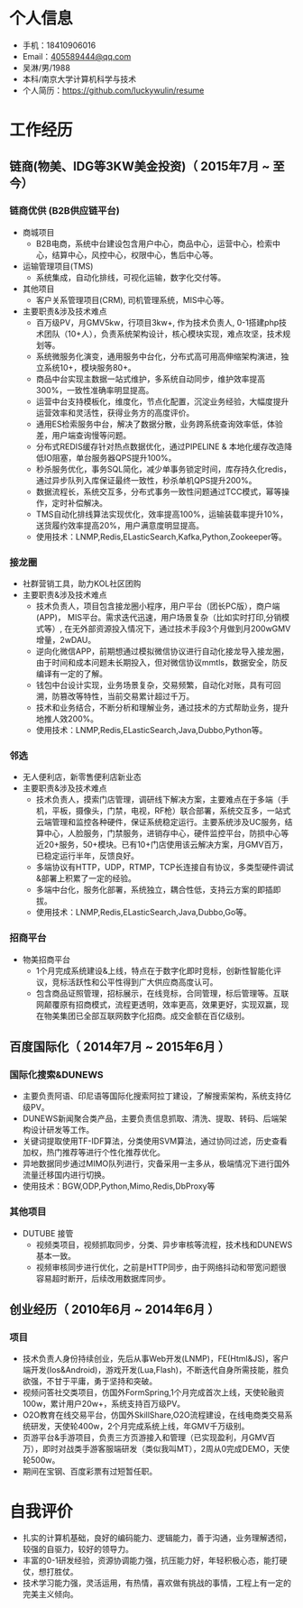 
# 个人信息

- 手机：18410906016
- Email：405589444@qq.com 
- 吴淋/男/1988 
- 本科/南京大学计算机科学与技术
- 个人简历：https://github.com/luckywulin/resume

# 工作经历

## 链商(物美、IDG等3KW美金投资)（ 2015年7月 ~ 至今）
 
### 链商优供 (B2B供应链平台) 
- 商城项目
   - B2B电商，系统中台建设包含用户中心，商品中心，运营中心，检索中心，结算中心，风控中心，权限中心，售后中心等。
- 运输管理项目(TMS)
   - 系统集成，自动化排线，可视化运输，数字化交付等。
- 其他项目
   - 客户关系管理项目(CRM), 司机管理系统，MIS中心等。
- 主要职责&涉及技术难点
   - 百万级PV，月GMV5kw，行项目3kw+, 作为技术负责人, 0-1搭建php技术团队（10+人），负责系统架构设计，核心模块实现，难点攻坚，技术规划等。
   - 系统微服务化演变，通用服务中台化，分布式高可用高伸缩架构演进，独立系统10+，模块服务80+。
   - 商品中台实现主数据一站式维护，多系统自动同步，维护效率提高300%，一致性准确率明显提高。
   - 运营中台支持模板化，维度化，节点化配置，沉淀业务经验，大幅度提升运营效率和灵活性，获得业务方的高度评价。
   - 通用ES检索服务中台，解决了数据分散，业务跨系统查询效率低，体验差，用户端查询慢等问题。
   - 分布式REDIS缓存针对热点数据优化，通过PIPELINE & 本地化缓存改造降低IO阻塞，单台服务器QPS提升100%。
   - 秒杀服务优化，事务SQL简化，减少单事务锁定时间，库存持久化redis，通过异步队列入库保证最终一致性，秒杀单机QPS提升200%。
   - 数据流程长，系统交互多，分布式事务一致性问题通过TCC模式，幂等操作，定时补偿解决。
   - TMS自动化排线算法实现优化，效率提高100%，运输装载率提升10%，送货履约效率提高20%，用户满意度明显提高。
   - 使用技术：LNMP,Redis,ELasticSearch,Kafka,Python,Zookeeper等。

### 接龙圈
- 社群营销工具，助力KOL社区团购
- 主要职责&涉及技术难点
   - 技术负责人，项目包含接龙圈小程序，用户平台（团长PC版），商户端(APP)， MIS平台。需求迭代迅速，用户场景复杂（比如实时打印,分销模式等）, 在无外部资源投入情况下，通过技术手段3个月做到月200wGMV增量，2wDAU。
   - 逆向化微信APP，前期想通过模拟微信协议进行自动化接龙导入接龙圈，由于时间和成本问题未长期投入，但对微信协议mmtls，数据安全，防反编译有一定的了解。
   - 钱包中台设计实现，业务场景复杂，交易频繁，自动化对账，具有可回溯，防篡改等特性，当前交易累计超过千万。
   - 技术和业务结合，不断分析和理解业务，通过技术的方式帮助业务，提升地推人效200%。
   - 使用技术：LNMP,Redis,ELasticSearch,Java,Dubbo,Python等。
   
### 邻选
- 无人便利店，新零售便利店新业态
- 主要职责&涉及技术难点
   - 技术负责人，摸索门店管理，调研线下解决方案，主要难点在于多端（手机，平板，摄像头，门禁，电视，RF枪）联合部署，系统交互多，一站式云端管理和监控各种硬件，保证系统稳定运行。主要系统涉及UC服务，结算中心，人脸服务，门禁服务，进销存中心，硬件监控平台，防损中心等近20+服务，50+模块。已有10+门店使用该云解决方案，月GMV百万，已稳定运行半年，反馈良好。
   - 多端协议有HTTP，UDP，RTMP，TCP长连接自有协议，多类型硬件调试&部署上积累了一定的经验。
   - 多端中台化，服务化部署，系统独立，耦合性低，支持云方案的即插即拔。
   - 使用技术：LNMP,Redis,ELasticSearch,Java,Dubbo,Go等。
   
### 招商平台
- 物美招商平台
   - 1个月完成系统建设&上线，特点在于数字化即时竞标，创新性智能化评议，竞标活跃性和公平性得到广大供应商高度认可。
   - 包含商品证照管理，招标展示，在线竞标，合同管理，标后管理等。互联网颠覆原有招商模式，流程更透明，效率更高，效果更好，实现双赢，现在物美集团已全部互联网数字化招商。成交金额在百亿级别。
  
## 百度国际化（ 2014年7月 ~ 2015年6月 ）

### 国际化搜索&DUNEWS 
   - 主要负责阿语、印尼语等国际化搜索阿拉丁建设，了解搜索架构，系统支持亿级PV。
   - DUNEWS新闻聚合类产品，主要负责信息抓取、清洗、提取、转码、后端架构设计研发等工作。
   - 关键词提取使用TF-IDF算法，分类使用SVM算法，通过协同过滤，历史查看加权，热门推荐等进行个性化推荐优化。
   - 异地数据同步通过MIMO队列进行，灾备采用一主多从，极端情况下进行国外流量迁移国内进行切换。
   - 使用技术：BGW,ODP,Python,Mimo,Redis,DbProxy等

### 其他项目
- DUTUBE 接管
   - 视频类项目，视频抓取同步，分类、异步审核等流程，技术栈和DUNEWS基本一致。
   - 视频审核同步进行优化，之前是HTTP同步，由于网络抖动和带宽问题很容易超时断开，后续改用数据库同步。
  
## 创业经历（ 2010年6月 ~ 2014年6月 ）

### 项目
- 技术负责人身份持续创业，先后从事Web开发(LNMP)，FE(Html&JS)，客户端开发(Ios&Android)，游戏开发(Lua,Flash)，不断迭代自身所需技能，胜负欲强，不甘于平庸，勇于坚持和突破。
- 视频问答社交类项目，仿国外FormSpring,1个月完成首次上线，天使轮融资100w，累计用户20w+，系统支持百万级PV。
- O2O教育在线交易平台，仿国外SkillShare,O2O流程建设，在线电商类交易系统研发，天使轮400w，2个月完成系统上线，年GMV千万级别。
- 页游平台&手游项目，负责三方页游接入和管理（已实现盈利，月GMV百万），即时对战类手游客服端研发（类似我叫MT），2周从0完成DEMO，天使轮500w。
- 期间在宝钢、百度彩票有过短暂任职。

# 自我评价
- 扎实的计算机基础，良好的编码能力、逻辑能力，善于沟通，业务理解透彻，较强的自驱力，较好的领导力。
- 丰富的0-1研发经验，资源协调能力强，抗压能力好，年轻积极心态，能打硬仗，想打胜仗。
- 技术学习能力强，灵活运用，有热情，喜欢做有挑战的事情，工程上有一定的完美主义倾向。

